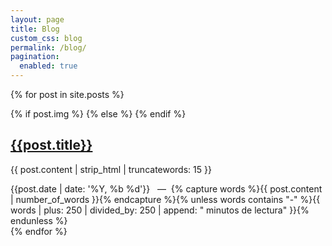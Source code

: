 ```yaml
---
layout: page
title: Blog
custom_css: blog
permalink: /blog/
pagination:
  enabled: true
---
```




{% for post in site.posts %}
<article class="post">
  {% if post.img %}
    <a class="post-thumbnail" style="background-image: url({{"/assets/blog/img/" | prepend: site.baseurl | append : post.img}})" href="{{post.url | prepend: site.baseurl}}"></a>
  {% else %}
  {% endif %}
  <div class="post-content">
    <h2 class="post-title"><a href="{{post.url | prepend: site.baseurl}}">{{post.title}}</a></h2>
    <p>{{ post.content | strip_html | truncatewords: 15 }}</p>
    <span class="post-date">{{post.date | date: '%Y, %b %d'}}&nbsp;&nbsp;&nbsp;—&nbsp;</span>
    <span class="post-words">{% capture words %}{{ post.content | number_of_words }}{% endcapture %}{% unless words contains "-" %}{{ words | plus: 250 | divided_by: 250 | append: " minutos de lectura" }}{% endunless %}</span>
  </div>
</article>
{% endfor %}

<!-- {% include pagination.html %} -->
